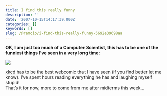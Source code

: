 ```yaml
---
title: I find this really funny
description: ''
date: '2007-10-15T14:17:39.000Z'
categories: []
keywords: []
slug: /@ramcio/i-find-this-really-funny-5692e39698aa
---
```


**OK, I am just too much of a Computer Scientist, this has to be one of the funniest things I’ve seen in a very long time:**

![](img/0__R8__hZWe1w39SPYVH.png)

[xkcd](http://xkcd.com/) has to be the best webcomic that I have seen (if you find better let me know). I’ve spent hours reading everything he has and laughing myself stupid!  
That’s it for now, more to come from me after midterms this week…